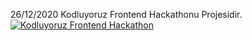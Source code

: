 26/12/2020 Kodluyoruz Frontend Hackathonu Projesidir.
<br>
[![Kodluyoruz Frontend Hackathon](https://img.youtube.com/vi/Cm61-SdlXmk/0.jpg)](https://www.youtube.com/watch?v=Cm61-SdlXmk&ab_channel=HAMD%C4%B0DAMAR)

